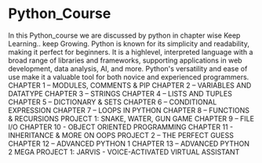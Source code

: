 # Python_Course
 In this Python_course we are discussed by python in chapter wise
 Keep Learning.. keep Growing.
 Python is known for its simplicity and readability, making it perfect for beginners. It is a highlevel, interpreted language with a broad range of libraries and frameworks, supporting applications in web 
 development, data analysis, AI, and more. Python's versatility and ease of use make it a valuable tool for both novice and experienced programmers.
  CHAPTER 1 – MODULES, COMMENTS & PIP
  CHAPTER 2 – VARIABLES AND DATATYPE
  CHAPTER 3 – STRINGS
  CHAPTER 4 – LISTS AND TUPLES
  CHAPTER 5 – DICTIONARY & SETS 
  CHAPTER 6 – CONDITIONAL EXPRESSION 
  CHAPTER 7 – LOOPS IN PYTHON
  CHAPTER 8 – FUNCTIONS & RECURSIONS
  PROJECT 1: SNAKE, WATER, GUN GAME
  CHAPTER 9 – FILE I/O 
  CHAPTER 10 - OBJECT ORIENTED PROGRAMMING 
  CHAPTER 11 - INHERITANCE & MORE ON OOPS 
  PROJECT 2 – THE PERFECT GUESS
  CHAPTER 12 – ADVANCED PYTHON 1 
  CHAPTER 13 – ADVANCED PYTHON 2
  MEGA PROJECT 1: JARVIS - VOICE-ACTIVATED VIRTUAL ASSISTANT
